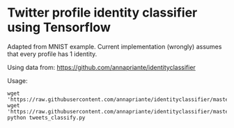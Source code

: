 Twitter profile identity classifier using Tensorflow
====================================================

Adapted from MNIST example. Current implementation (wrongly) assumes 
that every profile has 1 identity.

Using data from: https://github.com/annapriante/identityclassifier

Usage:

    wget 'https://raw.githubusercontent.com/annapriante/identityclassifier/master/Train5_dataset.csv'
    wget 'https://raw.githubusercontent.com/annapriante/identityclassifier/master/Test5_dataset.csv'
    python tweets_classify.py 

